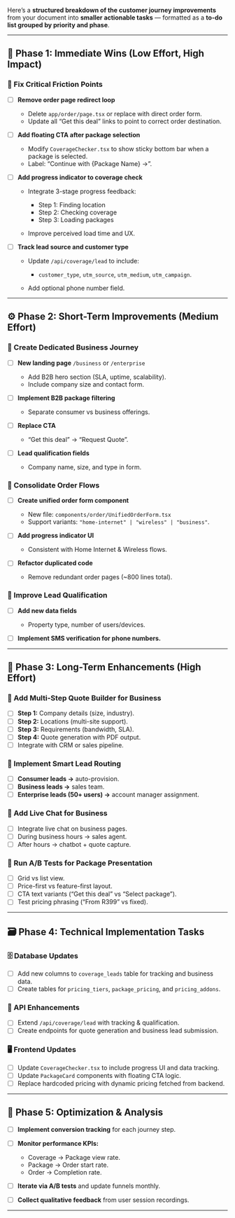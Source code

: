 Here’s a **structured breakdown of the customer journey improvements** from your document into **smaller actionable tasks** — formatted as a **to-do list grouped by priority and phase**.

---

## 🧭 Phase 1: Immediate Wins (Low Effort, High Impact)

### 🔧 Fix Critical Friction Points

* [ ] **Remove order page redirect loop**

  * Delete `app/order/page.tsx` or replace with direct order form.
  * Update all “Get this deal” links to point to correct order destination.

* [ ] **Add floating CTA after package selection**

  * Modify `CoverageChecker.tsx` to show sticky bottom bar when a package is selected.
  * Label: “Continue with {Package Name} →”.

* [ ] **Add progress indicator to coverage check**

  * Integrate 3-stage progress feedback:

    * Step 1: Finding location
    * Step 2: Checking coverage
    * Step 3: Loading packages
  * Improve perceived load time and UX.

* [ ] **Track lead source and customer type**

  * Update `/api/coverage/lead` to include:

    * `customer_type`, `utm_source`, `utm_medium`, `utm_campaign`.
  * Add optional phone number field.

---

## ⚙️ Phase 2: Short-Term Improvements (Medium Effort)

### 💼 Create Dedicated Business Journey

* [ ] **New landing page** `/business` or `/enterprise`

  * Add B2B hero section (SLA, uptime, scalability).
  * Include company size and contact form.
* [ ] **Implement B2B package filtering**

  * Separate consumer vs business offerings.
* [ ] **Replace CTA**

  * “Get this deal” → “Request Quote”.
* [ ] **Lead qualification fields**

  * Company name, size, and type in form.

### 🧩 Consolidate Order Flows

* [ ] **Create unified order form component**

  * New file: `components/order/UnifiedOrderForm.tsx`
  * Support variants: `"home-internet" | "wireless" | "business"`.
* [ ] **Add progress indicator UI**

  * Consistent with Home Internet & Wireless flows.
* [ ] **Refactor duplicated code**

  * Remove redundant order pages (~800 lines total).

### 🧠 Improve Lead Qualification

* [ ] **Add new data fields**

  * Property type, number of users/devices.
* [ ] **Implement SMS verification for phone numbers.**

---

## 🚀 Phase 3: Long-Term Enhancements (High Effort)

### 🧾 Add Multi-Step Quote Builder for Business

* [ ] **Step 1:** Company details (size, industry).
* [ ] **Step 2:** Locations (multi-site support).
* [ ] **Step 3:** Requirements (bandwidth, SLA).
* [ ] **Step 4:** Quote generation with PDF output.
* [ ] Integrate with CRM or sales pipeline.

### 🧭 Implement Smart Lead Routing

* [ ] **Consumer leads →** auto-provision.
* [ ] **Business leads →** sales team.
* [ ] **Enterprise leads (50+ users) →** account manager assignment.

### 💬 Add Live Chat for Business

* [ ] Integrate live chat on business pages.
* [ ] During business hours → sales agent.
* [ ] After hours → chatbot + quote capture.

### 🧪 Run A/B Tests for Package Presentation

* [ ] Grid vs list view.
* [ ] Price-first vs feature-first layout.
* [ ] CTA text variants (“Get this deal” vs “Select package”).
* [ ] Test pricing phrasing (“From R399” vs fixed).

---

## 🗃️ Phase 4: Technical Implementation Tasks

### 🗄️ Database Updates

* [ ] Add new columns to `coverage_leads` table for tracking and business data.
* [ ] Create tables for `pricing_tiers`, `package_pricing`, and `pricing_addons`.

### 🧰 API Enhancements

* [ ] Extend `/api/coverage/lead` with tracking & qualification.
* [ ] Create endpoints for quote generation and business lead submission.

### 🖥️ Frontend Updates

* [ ] Update `CoverageChecker.tsx` to include progress UI and data tracking.
* [ ] Update `PackageCard` components with floating CTA logic.
* [ ] Replace hardcoded pricing with dynamic pricing fetched from backend.

---

## 🎯 Phase 5: Optimization & Analysis

* [ ] **Implement conversion tracking** for each journey step.
* [ ] **Monitor performance KPIs:**

  * Coverage → Package view rate.
  * Package → Order start rate.
  * Order → Completion rate.
* [ ] **Iterate via A/B tests** and update funnels monthly.
* [ ] **Collect qualitative feedback** from user session recordings.

---